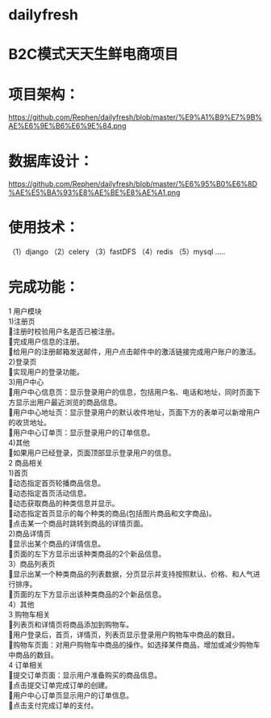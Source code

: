 # dailyfresh
# B2C模式天天生鲜电商项目
# 项目架构：
https://github.com/Rephen/dailyfresh/blob/master/%E9%A1%B9%E7%9B%AE%E6%9E%B6%E6%9E%84.png 
# 数据库设计：
https://github.com/Rephen/dailyfresh/blob/master/%E6%95%B0%E6%8D%AE%E5%BA%93%E8%AE%BE%E8%AE%A1.png
# 使用技术：
（1）django
（2）celery
（3）fastDFS
（4）redis
（5）mysql
.....
# 完成功能：
1 用户模块  
1)注册页  
注册时校验用户名是否已被注册。  
完成用户信息的注册。  
给用户的注册邮箱发送邮件，用户点击邮件中的激活链接完成用户账户的激活。  
2)登录页  
实现用户的登录功能。  
3)用户中心  
用户中心信息页：显示登录用户的信息，包括用户名、电话和地址，同时页面下方显示出用户最近浏览的商品信息。  
用户中心地址页：显示登录用户的默认收件地址，页面下方的表单可以新增用户的收货地址。  
用户中心订单页：显示登录用户的订单信息。  
4)其他  
如果用户已经登录，页面顶部显示登录用户的信息。  
2 商品相关  
1)首页  
动态指定首页轮播商品信息。  
动态指定首页活动信息。  
动态获取商品的种类信息并显示。  
动态指定首页显示的每个种类的商品(包括图片商品和文字商品)。  
点击某一个商品时跳转到商品的详情页面。  
2)商品详情页  
显示出某个商品的详情信息。  
页面的左下方显示出该种类商品的2个新品信息。  
3）商品列表页  
显示出某一个种类商品的列表数据，分页显示并支持按照默认、价格、和人气进行排序。  
页面的左下方显示出该种类商品的2个新品信息。  
4）其他  
3 购物车相关  
列表页和详情页将商品添加到购物车。  
用户登录后，首页，详情页，列表页显示登录用户购物车中商品的数目。  
购物车页面：对用户购物车中商品的操作。如选择某件商品，增加或减少购物车中商品的数目。  
4 订单相关  
提交订单页面：显示用户准备购买的商品信息。  
点击提交订单完成订单的创建。  
用户中心订单页显示用户的订单信息。  
点击支付完成订单的支付。  
